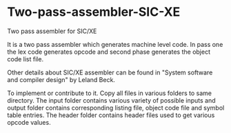 # Two-pass-assembler-SIC-XE
Two pass assembler for SIC/XE

It is a two pass assembler which generates machine level code.
In pass one the lex code generates opcode and second phase generates the object code list file.

Other details about SIC/XE assembler can be found in "System software and compiler design" by Leland Beck.

To implement or contribute to it. Copy all files in various folders to same directory. The input folder contains various variety of possible inputs and output folder contains corresponding listing file, object code file and symbol table entries. The header folder contains header files used to get various opcode values.
